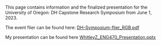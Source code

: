 This page contains information and the finalized presentation for the University of Oregon: DH Capstone Research Symposium from June 1, 2023. 

The event flier can be found here: [DH-Symposium-flier_RGB.pdf](https://github.com/eng470-s23/eng470-zwhitley/files/11730668/DH-Symposium-flier_RGB.pdf)

My presentation can be found here [WhitleyZ_ENG470_Presentation.pptx](https://github.com/eng470-s23/eng470-zwhitley/files/11669267/WhitleyZ_ENG470_Presentation.pptx)
